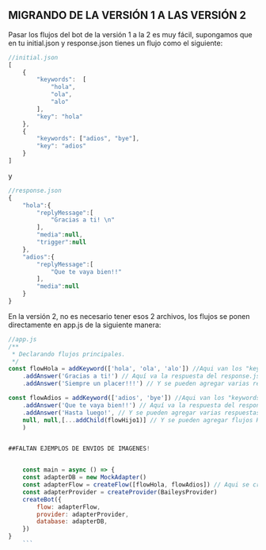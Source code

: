 ## MIGRANDO DE LA VERSIÓN 1 A LAS VERSIÓN 2

Pasar los flujos del bot de la versión 1 a la 2 es muy fácil, supongamos que en tu initial.json y response.json tienes un flujo como el siguiente:

```js
//initial.json
[
    {
        "keywords":  [
            "hola",
            "ola",
            "alo"
        ],
        "key": "hola"
    },
    {
        "keywords": ["adios", "bye"],
        "key": "adios"
    }
]
```
y

```js
//response.json
{
    "hola":{
        "replyMessage":[
            "Gracias a ti! \n"
        ],
        "media":null,
        "trigger":null
    },
    "adios":{
        "replyMessage":[
            "Que te vaya bien!!"
        ],
        "media":null
    }
}
```
En la versión 2, no es necesario tener esos 2 archivos, los flujos se ponen directamente en app.js de la siguiente manera:

```js
//app.js
/**
 * Declarando flujos principales.
 */
const flowHola = addKeyword(['hola', 'ola', 'alo']) //Aqui van los "keywords" de initial.json
    .addAnswer('Gracias a ti!') // Aquí va la respuesta del response.json, no es necesario especificar nuevamente los "keywords"
    .addAnswer('Siempre un placer!!!') // Y se pueden agregar varias respuestas encadenadas ... TANTAS com sean necesarias.

const flowAdios = addKeyword(['adios', 'bye']) //Aqui van los "keywords" de initial.json
    .addAnswer('Que te vaya bien!!') // Aquí va la respuesta del response.json, no es necesario especificar nuevamente los "keywords"
    .addAnswer('Hasta luego!', // Y se pueden agregar varias respuestas encadenadas ... TANTAS com sean necesarias.
    null, null,[...addChild(flowHijo1)] // Y se pueden agregar flujos HIJOS (Sub Menus). Los flujos hijos se tienen que definir ANTES que los principales.
    )


##FALTAN EJEMPLOS DE ENVIOS DE IMAGENES!


    const main = async () => {
    const adapterDB = new MockAdapter()
    const adapterFlow = createFlow([flowHola, flowAdios]) // Aqui se crean los flujos.
    const adapterProvider = createProvider(BaileysProvider)
    createBot({
        flow: adapterFlow,
        provider: adapterProvider,
        database: adapterDB,
    })
}
    ```